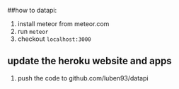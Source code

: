 ##how to datapi:
1. install meteor from meteor.com
1. run `meteor` 
1. checkout `localhost:3000`

## update the heroku website and apps 
1. push the code to github.com/luben93/datapi
